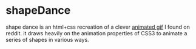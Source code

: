 shapeDance
======

shape dance is an html+css recreation of a clever [animated gif](shapedance.beautifuluniquesnowflake.com/assets/images/shape_dance.gif) I found on reddit. it draws heavily on the animation properties of CSS3 to animate a series of shapes in various ways.